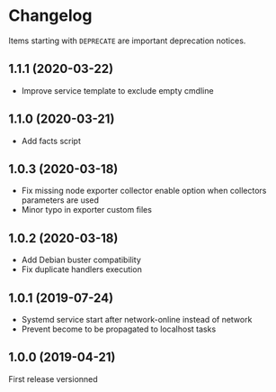 # Changelog

Items starting with `DEPRECATE` are important deprecation notices.

## 1.1.1 (2020-03-22)

* Improve service template to exclude empty cmdline

## 1.1.0 (2020-03-21)

+ Add facts script

## 1.0.3 (2020-03-18)

* Fix missing node exporter collector enable option when collectors parameters are used
* Minor typo in exporter custom files

## 1.0.2 (2020-03-18)

* Add Debian buster compatibility
* Fix duplicate handlers execution

## 1.0.1 (2019-07-24)

* Systemd service start after network-online instead of network
* Prevent become to be propagated to localhost tasks

## 1.0.0 (2019-04-21)

First release versionned
